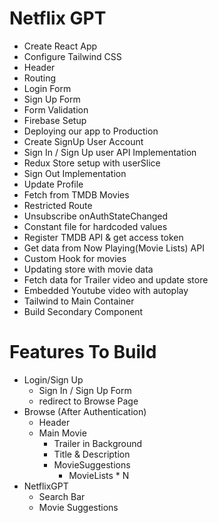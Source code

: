 # Netflix GPT

- Create React App
- Configure Tailwind CSS
- Header
- Routing
- Login Form
- Sign Up Form
- Form Validation
- Firebase Setup
- Deploying our app to Production
- Create SignUp User Account
- Sign In / Sign Up user API Implementation
- Redux Store setup with userSlice
- Sign Out Implementation
- Update Profile
- Fetch from TMDB Movies
- Restricted Route
- Unsubscribe onAuthStateChanged
- Constant file for hardcoded values
- Register TMDB API & get access token
- Get data from Now Playing(Movie Lists) API
- Custom Hook for movies
- Updating store with movie data
- Fetch data for Trailer video and update store
- Embedded Youtube video with autoplay
- Tailwind to Main Container
- Build Secondary Component

# Features To Build

- Login/Sign Up
  - Sign In / Sign Up Form
  - redirect to Browse Page
- Browse (After Authentication)
  - Header
  - Main Movie
    - Trailer in Background
    - Title & Description
    - MovieSuggestions
      - MovieLists \* N
- NetflixGPT
  - Search Bar
  - Movie Suggestions
